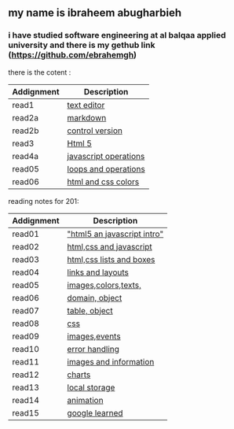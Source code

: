 
## my name is ibraheem abugharbieh 
### i have studied software engineering at al balqaa applied university and there is my gethub link (https://github.com/ebrahemgh)

there is the cotent : 

| Addignment     | Description |
| -----------    | ----------- |
| read1          | [text editor](class-01/read-01)  |     
| read2a         | [markdown](class-01/read-02a)|
| read2b          | [control version](class-01/read-02b)|
| read3         | [Html 5](class-01/read-03)|
| read4a         | [javascript operations](class-01/read-04a)|
| read05         | [loops and operations](class-01/read-05)|
| read06         | [html and css colors](class-01/read-06)|

reading notes for 201:

| Addignment     | Description |
| -----------    | ----------- |
| read01      | ["html5 an javascript intro"](class-02/read-01)  | 
| read02         | [html,css and javascript](class-02/read-02)  | 
| read03       | [html,css lists and boxes](class-02/read-03)  | 
| read04       | [links and layouts](class-02/read-04)  | 
| read05      | [images,colors,texts,](class-02/read-05)  | 
| read06     | [domain, object](class-02/read-06)  | 
| read07     | [table, object](class-02/read-07)  | 
| read08     | [css](class-02/read-08)  | 
| read09     | [images,events](class-02/read-09)  | 
| read10     | [error handling](class-02/read-10)  | 
| read11     | [images and information](class-02/read-11)  | 
| read12     | [charts](class-02/read-12)  | 
| read13     | [local storage](class-02/read-13)  | 
| read14     | [animation](class-02/read-14)  | 
| read15     | [google learned](class-02/read-15)  | 









   